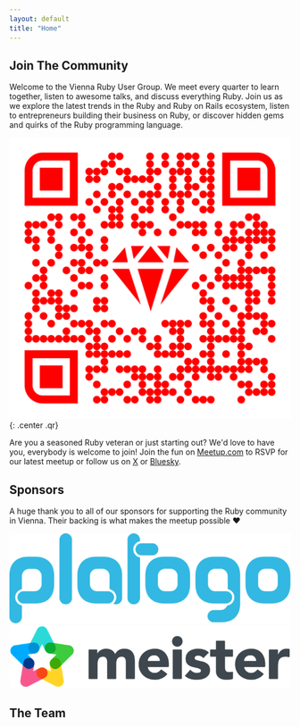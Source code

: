 ```yaml
---
layout: default
title: "Home"
---
```


## Join The Community

Welcome to the Vienna Ruby User Group. We meet every quarter to learn together, listen to awesome talks, and discuss everything Ruby. Join us as we explore the latest trends in the Ruby and Ruby on Rails ecosystem, listen to entrepreneurs building their business on Ruby, or discover hidden gems and quirks of the Ruby programming language.

[![QR Code](/assets/images/qr-code.png)](https://www.meetup.com/vienna-rb)
{: .center .qr}

Are you a seasoned Ruby veteran or just starting out? We'd love to have you, everybody is welcome to join! Join the fun on [Meetup.com](https://www.meetup.com/vienna-rb/) to RSVP for our latest meetup or follow us on [X](https://x.com/viennarb) or [Bluesky](https://bsky.app/profile/ruby.wien).

## Sponsors

A huge thank you to all of our sponsors for supporting the Ruby community in Vienna. Their backing is what makes the meetup possible ❤️

<div class="sponsors">
  <a href="https://platogo.com/" >
    <img src="/assets/images/platogo.png"/>
  </a>
  <a href="https://meisterlabs.com/" >
    <img src="/assets/images/meister.png"/>
  </a>
</div>

## The Team
